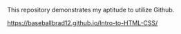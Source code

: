 This repository demonstrates my aptitude to utilize Github.

https://baseballbrad12.github.io/Intro-to-HTML-CSS/
